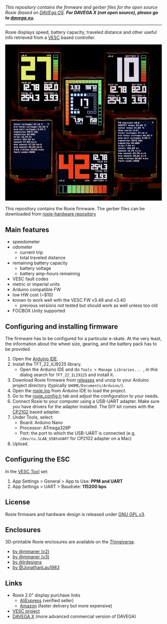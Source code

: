 *This repository contains the firmware and gerber files for the open source Roxie (based on [DAVEga OS](https://github.com/janpom/davega). **For DAVEGA X (not open source), please go to [davega.eu](https://davega.eu).***

-----

Roxie displays speed, battery capacity, traveled distance and other useful info retrieved from a [VESC](https://www.vesc-project.com/) based controller.

![Roxie](img/roxie.png)

This repository contains the Roxie firmware. The gerber files can be downloaded from [roxie-hardware repository](https://github.com/charclo/roxie-hardware)

## Main features

- speedometer
- odometer
  - current trip
  - total traveled distance
- remaining battery capacity
  - battery voltage
  - battery amp-hours remaining
- VESC fault codes
- metric or imperial units
- Arduino compatible FW
- low HW cost (~$10)
- known to work well with the VESC FW v3.48 and v3.40
  - previous versions not tested but should work as well unless too old
- FOCBOX Unity supported

## Configuring and installing firmware

The firmware has to be configured for a particular e-skate. At the very least, the information about the wheel size, gearing, and the battery pack has to be provided.

1. Open the [Arduino IDE](https://www.arduino.cc/en/Main/Software).
2. Install the TFT_22_ILI9225 library.
   - Open the Arduino IDE and do `Tools > Manage Libraries... `, in this dialog search for `TFT_22_ILI9225` and install it.
3. Download Roxie firmware from [releases]() and unzip to your Arduino project directory (typically `$HOME/Documents/Arduino/`).
3. Open the [roxie.ino](roxie.ino) from Arduino IDE to load the project.
4. Go to the [roxie_config.h](roxie_config.h) tab and adjust the configuration to your needs.
5. Connect Roxie to your computer using a USB-UART adapter. Make sure you have drivers for the adapter installed. The DIY kit comes with the [CP2102](https://www.silabs.com/products/development-tools/software/usb-to-uart-bridge-vcp-drivers) based adapter.
6. Under Tools, select:
   - Board: Arduino Nano
   - Processor: ATmega328P
   - Port: the port to which the USB-UART is connected (e.g. `/dev/cu.SLAB_USBtoUART` for CP2102 adapter on a Mac)
7. Upload.

## Configuring the ESC

In the [VESC Tool](https://vesc-project.com/vesc_tool) set:

1. App Settings > General > App to Use: **PPM and UART**
2. App Settings > UART > Baudrate: **115200 bps**

## License

Roxie firmware and hardware design is released under [GNU GPL v3](LICENSE).

## Enclosures

3D-printable Roxie enclosures are available on the [Thingiverse](https://thingiverse.com/).
- [by @mmaner (v2)](https://www.thingiverse.com/thing:3218890)
- [by @mmaner (v3)](https://www.thingiverse.com/thing:3274207)
- [by @lrdesigns](https://www.thingiverse.com/thing:3171000)
- [by @JonathanLau1983](https://www.thingiverse.com/thing:3248802)

## Links

- Roxie 2.0" display purchase links
  - [AliExpress](https://www.aliexpress.com/item/ILI9225-2-0-Inch-UART-TFT-LCD-Display-Module-SPI-Interface-Colorful-Screen-Serial-Port-176x220/32792711665.html) (verified seller)
  - [Amazon](https://www.amazon.com/Display-176x220-ILI9225-Peripheral-Interface/dp/B07HF7WVST) (faster delivery but more expensive)
- [VESC project](https://www.vesc-project.com/)
- [DAVEGA X](https://davega.eu/) (more advanced commercial version of DAVEGA) 
